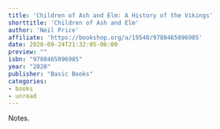 ```yaml
---
title: 'Children of Ash and Elm: A History of the Vikings'
shorttitle: 'Children of Ash and Elm'
author: 'Neil Price'
affiliate: 'https://bookshop.org/a/19540/9780465096985'
date: 2020-09-24T21:32:05-06:00 
preview: ""
isbn: "9780465096985"
year: "2020"
publisher: "Basic Books"
categories: 
- books
- unread
---
```


Notes.
